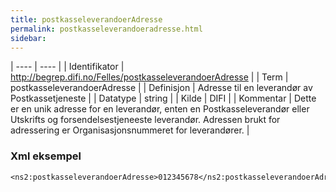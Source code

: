 ```yaml
---
title: postkasseleverandoerAdresse
permalink: postkasseleverandoeradresse.html
sidebar:
---
```


| ---- | ---- |
| Identifikator | http://begrep.difi.no/Felles/postkasseleverandoerAdresse |
| Term | postkasseleverandoerAdresse |
| Definisjon | Adresse til en leverandør av Postkassetjeneste |
| Datatype | string |
| Kilde | DIFI |
| Kommentar | Dette er en unik adresse for en leverandør, enten en Postkasseleverandør eller Utskrifts og forsendelsestjeneeste leverandør. Adressen brukt for adressering er Organisasjonsnummeret for leverandører. | 

### Xml eksempel

```
<ns2:postkasseleverandoerAdresse>012345678</ns2:postkasseleverandoerAdresse>
```


